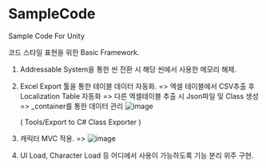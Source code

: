 # SampleCode
Sample Code For Unity

코드 스타일 표현을 위한
Basic Framework. 


1. Addressable System을 통한 씬 전환 시 해당 씬에서 사용한 메모리 해제.
2. Excel Export 툴을 통한 테이블 데이터 자동화.
   => 엑셀 테이블에서 CSV추출 후 Localization Table 자동화
   => 다른 엑셀테이블 추출 시 Json파일 및 Class 생성
   => _container를 통한 데이터 관리
   ![image](https://github.com/user-attachments/assets/377389e4-2bf8-4745-affa-655d586f3b64)

   ( Tools/Export to C# Class Exporter )

4. 캐릭터 MVC 적용.
=> ![image](https://github.com/user-attachments/assets/c220f278-1549-4606-80d5-2f1c7e7f308b)
5. UI Load, Character Load 등 어디에서 사용이 가능하도록 기능 분리 위주 구현.

